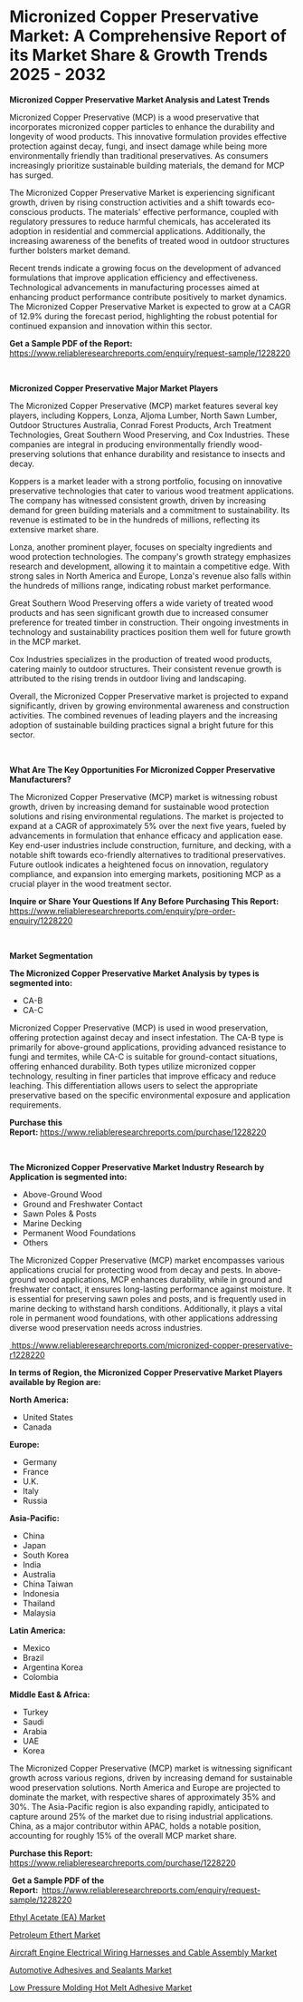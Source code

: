 <p><h1>Micronized Copper Preservative Market: A Comprehensive Report of its Market Share & Growth Trends 2025 - 2032</h1></p><p><strong>Micronized Copper Preservative Market Analysis and Latest Trends</strong></p>
<p><p>Micronized Copper Preservative (MCP) is a wood preservative that incorporates micronized copper particles to enhance the durability and longevity of wood products. This innovative formulation provides effective protection against decay, fungi, and insect damage while being more environmentally friendly than traditional preservatives. As consumers increasingly prioritize sustainable building materials, the demand for MCP has surged.</p><p>The Micronized Copper Preservative Market is experiencing significant growth, driven by rising construction activities and a shift towards eco-conscious products. The materials' effective performance, coupled with regulatory pressures to reduce harmful chemicals, has accelerated its adoption in residential and commercial applications. Additionally, the increasing awareness of the benefits of treated wood in outdoor structures further bolsters market demand.</p><p>Recent trends indicate a growing focus on the development of advanced formulations that improve application efficiency and effectiveness. Technological advancements in manufacturing processes aimed at enhancing product performance contribute positively to market dynamics. The Micronized Copper Preservative Market is expected to grow at a CAGR of 12.9% during the forecast period, highlighting the robust potential for continued expansion and innovation within this sector.</p></p>
<p><strong>Get a Sample PDF of the Report:&nbsp;</strong> <a href="https://www.reliableresearchreports.com/enquiry/request-sample/1228220?utm_campaign=37&utm_medium=2&utm_source=Github&utm_content=ia&utm_term=02022025&utm_id=micronized-copper-preservative">https://www.reliableresearchreports.com/enquiry/request-sample/1228220</a></p>
<p>&nbsp;</p>
<p><strong>Micronized Copper Preservative Major Market Players</strong></p>
<p><p>The Micronized Copper Preservative (MCP) market features several key players, including Koppers, Lonza, Aljoma Lumber, North Sawn Lumber, Outdoor Structures Australia, Conrad Forest Products, Arch Treatment Technologies, Great Southern Wood Preserving, and Cox Industries. These companies are integral in producing environmentally friendly wood-preserving solutions that enhance durability and resistance to insects and decay.</p><p>Koppers is a market leader with a strong portfolio, focusing on innovative preservative technologies that cater to various wood treatment applications. The company has witnessed consistent growth, driven by increasing demand for green building materials and a commitment to sustainability. Its revenue is estimated to be in the hundreds of millions, reflecting its extensive market share.</p><p>Lonza, another prominent player, focuses on specialty ingredients and wood protection technologies. The company's growth strategy emphasizes research and development, allowing it to maintain a competitive edge. With strong sales in North America and Europe, Lonza's revenue also falls within the hundreds of millions range, indicating robust market performance.</p><p>Great Southern Wood Preserving offers a wide variety of treated wood products and has seen significant growth due to increased consumer preference for treated timber in construction. Their ongoing investments in technology and sustainability practices position them well for future growth in the MCP market.</p><p>Cox Industries specializes in the production of treated wood products, catering mainly to outdoor structures. Their consistent revenue growth is attributed to the rising trends in outdoor living and landscaping.</p><p>Overall, the Micronized Copper Preservative market is projected to expand significantly, driven by growing environmental awareness and construction activities. The combined revenues of leading players and the increasing adoption of sustainable building practices signal a bright future for this sector.</p></p>
<p>&nbsp;</p>
<p><strong>What Are The Key Opportunities For Micronized Copper Preservative Manufacturers?</strong></p>
<p><p>The Micronized Copper Preservative (MCP) market is witnessing robust growth, driven by increasing demand for sustainable wood protection solutions and rising environmental regulations. The market is projected to expand at a CAGR of approximately 5% over the next five years, fueled by advancements in formulation that enhance efficacy and application ease. Key end-user industries include construction, furniture, and decking, with a notable shift towards eco-friendly alternatives to traditional preservatives. Future outlook indicates a heightened focus on innovation, regulatory compliance, and expansion into emerging markets, positioning MCP as a crucial player in the wood treatment sector.</p></p>
<p><strong>Inquire or Share Your Questions If Any Before Purchasing This Report:</strong> <a href="https://www.reliableresearchreports.com/enquiry/pre-order-enquiry/1228220?utm_campaign=37&utm_medium=2&utm_source=Github&utm_content=ia&utm_term=02022025&utm_id=micronized-copper-preservative">https://www.reliableresearchreports.com/enquiry/pre-order-enquiry/1228220</a></p>
<p>&nbsp;</p>
<p><strong>Market Segmentation</strong></p>
<p><strong>The Micronized Copper Preservative Market Analysis by types is segmented into:</strong></p>
<p><ul><li>CA-B</li><li>CA-C</li></ul></p>
<p><p>Micronized Copper Preservative (MCP) is used in wood preservation, offering protection against decay and insect infestation. The CA-B type is primarily for above-ground applications, providing advanced resistance to fungi and termites, while CA-C is suitable for ground-contact situations, offering enhanced durability. Both types utilize micronized copper technology, resulting in finer particles that improve efficacy and reduce leaching. This differentiation allows users to select the appropriate preservative based on the specific environmental exposure and application requirements.</p></p>
<p><strong>Purchase this Report:&nbsp;</strong><a href="https://www.reliableresearchreports.com/purchase/1228220?utm_campaign=37&utm_medium=2&utm_source=Github&utm_content=ia&utm_term=02022025&utm_id=micronized-copper-preservative">https://www.reliableresearchreports.com/purchase/1228220</a></p>
<p>&nbsp;</p>
<p><strong>The Micronized Copper Preservative Market Industry Research by Application is segmented into:</strong></p>
<p><ul><li>Above-Ground Wood</li><li>Ground and Freshwater Contact</li><li>Sawn Poles & Posts</li><li>Marine Decking</li><li>Permanent Wood Foundations</li><li>Others</li></ul></p>
<p><p>The Micronized Copper Preservative (MCP) market encompasses various applications crucial for protecting wood from decay and pests. In above-ground wood applications, MCP enhances durability, while in ground and freshwater contact, it ensures long-lasting performance against moisture. It is essential for preserving sawn poles and posts, and is frequently used in marine decking to withstand harsh conditions. Additionally, it plays a vital role in permanent wood foundations, with other applications addressing diverse wood preservation needs across industries.</p></p>
<p><a href="https://www.reliableresearchreports.com/micronized-copper-preservative-r1228220?utm_campaign=37&utm_medium=2&utm_source=Github&utm_content=ia&utm_term=02022025&utm_id=micronized-copper-preservative">&nbsp;https://www.reliableresearchreports.com/micronized-copper-preservative-r1228220</a></p>
<p><strong>In terms of Region, the Micronized Copper Preservative Market Players available by Region are:</strong></p>
<p>
    <p> <strong> North America: </strong>
        <ul>
            <li>United States</li>
            <li>Canada</li>
        </ul>
        </p> 
    <p> <strong> Europe: </strong>
        <ul>
            <li>Germany</li>
            <li>France</li>
            <li>U.K.</li>
            <li>Italy</li>
            <li>Russia</li>
        </ul>
        </p> 
    <p> <strong> Asia-Pacific: </strong>
        <ul>
            <li>China</li>
            <li>Japan</li>
            <li>South Korea</li>
            <li>India</li>
            <li>Australia</li>
            <li>China Taiwan</li>
            <li>Indonesia</li>
            <li>Thailand</li>
            <li>Malaysia</li>
        </ul>
        </p> 
    <p> <strong> Latin America: </strong>
        <ul>
            <li>Mexico</li>
            <li>Brazil</li>
            <li>Argentina Korea</li>
            <li>Colombia</li>
        </ul>
        </p> 
    <p> <strong> Middle East & Africa: </strong>
        <ul>
            <li>Turkey</li>
            <li>Saudi</li>
            <li>Arabia</li>
            <li>UAE</li>
            <li>Korea</li>
        </ul>
    </p>
    </p>
<p><p>The Micronized Copper Preservative (MCP) market is witnessing significant growth across various regions, driven by increasing demand for sustainable wood preservation solutions. North America and Europe are projected to dominate the market, with respective shares of approximately 35% and 30%. The Asia-Pacific region is also expanding rapidly, anticipated to capture around 25% of the market due to rising industrial applications. China, as a major contributor within APAC, holds a notable position, accounting for roughly 15% of the overall MCP market share.</p></p>
<p><strong>Purchase this Report: </strong><a href="https://www.reliableresearchreports.com/purchase/1228220?utm_campaign=37&utm_medium=2&utm_source=Github&utm_content=ia&utm_term=02022025&utm_id=micronized-copper-preservative">https://www.reliableresearchreports.com/purchase/1228220</a></p>
<p>&nbsp;<strong>Get a Sample PDF of the Report:&nbsp;&nbsp;</strong><a href="https://www.reliableresearchreports.com/enquiry/request-sample/1228220?utm_campaign=37&utm_medium=2&utm_source=Github&utm_content=ia&utm_term=02022025&utm_id=micronized-copper-preservative">https://www.reliableresearchreports.com/enquiry/request-sample/1228220</a></p>
<p><strong></strong></p>
<p><p><a href="https://github.com/vitrilaoire/Market-Research-Report-List-1/blob/main/ethyl-acetate-ea-market.md?utm_campaign=37&utm_medium=2&utm_source=Github&utm_content=ia&utm_term=02022025&utm_id=micronized-copper-preservative">Ethyl Acetate (EA) Market</a></p><p><a href="https://github.com/ramraomeyie/Market-Research-Report-List-1/blob/main/petroleum-ethert-market.md?utm_campaign=37&utm_medium=2&utm_source=Github&utm_content=ia&utm_term=02022025&utm_id=micronized-copper-preservative">Petroleum Ethert Market</a></p><p><a href="https://github.com/nabadeneme/Market-Research-Report-List-1/blob/main/aircraft-engine-electrical-wiring-harnesses-and-cable-assembly-market.md?utm_campaign=37&utm_medium=2&utm_source=Github&utm_content=ia&utm_term=02022025&utm_id=micronized-copper-preservative">Aircraft Engine Electrical Wiring Harnesses and Cable Assembly Market</a></p><p><a href="https://github.com/ovtkosle/Market-Research-Report-List-1/blob/main/automotive-adhesives-and-sealants-market.md?utm_campaign=37&utm_medium=2&utm_source=Github&utm_content=ia&utm_term=02022025&utm_id=micronized-copper-preservative">Automotive Adhesives and Sealants Market</a></p><p><a href="https://github.com/maclarensidney/Market-Research-Report-List-1/blob/main/low-pressure-molding-hot-melt-adhesive-market.md?utm_campaign=37&utm_medium=2&utm_source=Github&utm_content=ia&utm_term=02022025&utm_id=micronized-copper-preservative">Low Pressure Molding Hot Melt Adhesive Market</a></p></p>